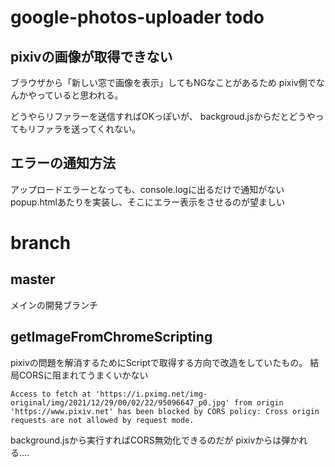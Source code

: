 # google-photos-uploader todo
## pixivの画像が取得できない
ブラウザから「新しい窓で画像を表示」してもNGなことがあるため
pixiv側でなんかやっていると思われる。

どうやらリファラーを送信すればOKっぽいが、
backgroud.jsからだとどうやってもリファラを送ってくれない。

## エラーの通知方法
アップロードエラーとなっても、console.logに出るだけで通知がない
popup.htmlあたりを実装し、そこにエラー表示をさせるのが望ましい


# branch
## master
メインの開発ブランチ

## getImageFromChromeScripting
pixivの問題を解消するためにScriptで取得する方向で改造をしていたもの。
結局CORSに阻まれてうまくいかない
```
Access to fetch at 'https://i.pximg.net/img-original/img/2021/12/29/00/02/22/95096647_p0.jpg' from origin 'https://www.pixiv.net' has been blocked by CORS policy: Cross origin requests are not allowed by request mode.
```
background.jsから実行すればCORS無効化できるのだが
pixivからは弾かれる‥‥

